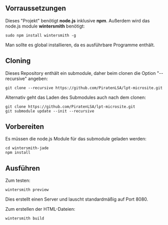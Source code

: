 ## Vorraussetzungen

Dieses "Projekt" benötigt **node.js** inklusive **npm**. Außerdem wird das
node.js module **wintersmith** benötigt:

    sudo npm install wintersmith -g

Man sollte es global installieren, da es ausführbare Programme enthält.

## Cloning

Dieses Repository enthält ein submodule, daher beim clonen die Option
"--recursive" angeben:

    git clone --recursive https://github.com/PiratenLSA/lpt-microsite.git

Alternativ geht das Laden des Submodules auch nach dem clonen:

    git clone https://github.com/PiratenLSA/lpt-microsite.git
    git submodule update --init --recursive

## Vorbereiten

Es müssen die node.js Module für das submodule geladen werden:

    cd wintersmith-jade
    npm install

## Ausführen

Zum testen:

    wintersmith preview

Dies erstellt einen Server und lauscht standardmäßig auf Port 8080.

Zum erstellen der HTML-Dateien:

    wintersmith build

